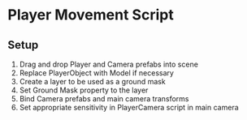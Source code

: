 # Player Movement Script

## Setup

1. Drag and drop Player and Camera prefabs into scene
2. Replace PlayerObject with Model if necessary
3. Create a layer to be used as a ground mask
4. Set Ground Mask property to the layer
5. Bind Camera prefabs and main camera transforms
6. Set appropriate sensitivity in PlayerCamera script in main camera